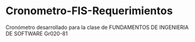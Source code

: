 # Cronometro-FIS-Requerimientos
Cronómetro desarrollado para la clase de FUNDAMENTOS DE INGENIERIA DE SOFTWARE Gr020-81
